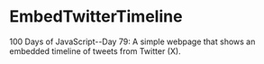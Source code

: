 # EmbedTwitterTimeline
100 Days of JavaScript--Day 79: A simple webpage that shows an embedded timeline of tweets from Twitter (X).

